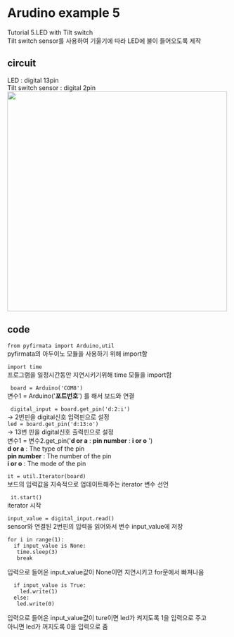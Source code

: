 # Arudino example 5
Tutorial 5.LED with Tilt switch\
Tilt switch sensor를 사용하여 기울기에 따라 LED에 불이 들어오도록 제작

## circuit
LED : digital 13pin \
Tilt switch sensor : digital 2pin\
<img src="https://user-images.githubusercontent.com/79436159/108855988-ece4fa80-762c-11eb-8e02-0b1841811361.png" width="500">

## code
``` from pyfirmata import Arduino,util ```\
pyfirmata의 아두이노 모듈을 사용하기 위해 import함 

``` import time ```\
프로그램을 일정시간동안 지연시키기위해 time 모듈을 import함

``` board = Arduino('COM8')``` \
변수1 = Arduino('**포트번호**') 를 해서 보드와 연결 

``` digital_input = board.get_pin('d:2:i')``` \
  -> 2번핀을 digital신호 입력핀으로 설정\
  ```led = board.get_pin('d:13:o') ```\
  -> 13번 핀을 digital신호 출력핀으로 설정\
변수1 = 변수2.get_pin('**d or a** : **pin number** : **i or o** ') \
**d or a** : The type of the pin \
**pin number** : The number of the pin\
**i or o** : The mode of the pin 
 
 ``` it = util.Iterator(board) ```\
보드의 입력값을 지속적으로 업데이트해주는 iterator 변수 선언

 ``` it.start()``` \
iterator 시작

```input_value = digital_input.read()```\
 sensor와 연결된 2번핀의 입력을 읽어와서 변수 input_value에 저장

```\
for i in range(1):
  if input_value is None: 
   time.sleep(3)
   break  
``` 
입력으로 들어온 input_value값이 None이면 지연시키고 for문에서 빠져나옴

```\
  if input_value is True:
    led.write(1)
  else:
   led.write(0)           
```
입력으로 들어온 input_value값이 ture이면 led가 켜지도록 1을 입력으로 주고\
아니면 led가 꺼지도록 0을 입력으로 줌

